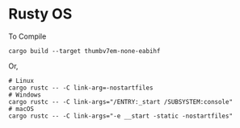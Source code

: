 # Rusty OS

To Compile
```
cargo build --target thumbv7em-none-eabihf
```

Or,

```
# Linux
cargo rustc -- -C link-arg=-nostartfiles
# Windows
cargo rustc -- -C link-args="/ENTRY:_start /SUBSYSTEM:console"
# macOS
cargo rustc -- -C link-args="-e __start -static -nostartfiles"
```